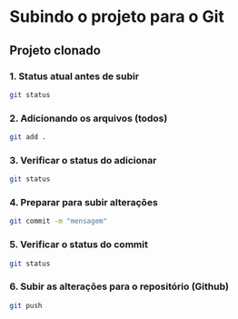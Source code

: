 # Subindo o projeto para o Git
## Projeto clonado

### 1. Status atual antes de subir

```bash
git status
```

### 2. Adicionando os arquivos (todos)

```bash
git add .
```

### 3. Verificar o status do adicionar

```bash
git status
```

### 4. Preparar para subir alterações

```bash
git commit -m "mensagem"
```

### 5. Verificar o status do commit

```bash
git status
```

### 6. Subir as alterações para o repositório (Github)

```bash
git push
```
